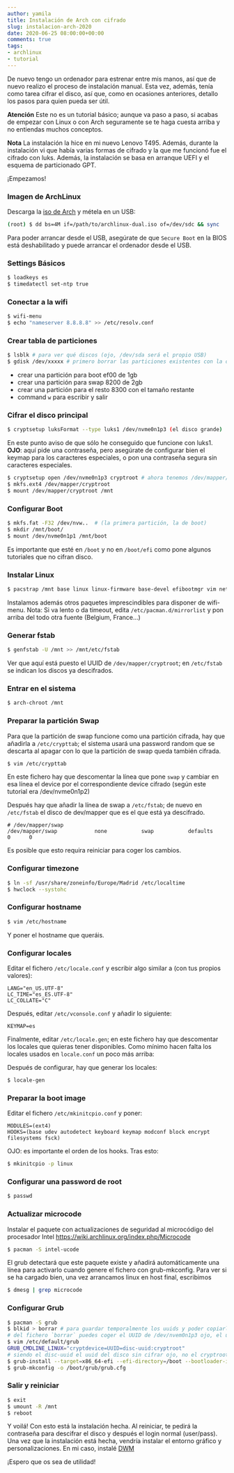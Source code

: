 ```yaml
---
author: yamila
title: Instalación de Arch con cifrado
slug: instalacion-arch-2020
date: 2020-06-25 08:00:00+00:00
comments: true
tags:
- archlinux
- tutorial
---
```


De nuevo tengo un ordenador para estrenar entre mis manos, así que de nuevo realizo el proceso de instalación manual. Esta vez, además, tenía como tarea cifrar el disco, así que, como en ocasiones anteriores, detallo los pasos para quien pueda ser útil.

<!--more-->

**Atención** Este no es un tutorial básico; aunque va paso a paso, si acabas de empezar con Linux o con Arch seguramente se te haga cuesta arriba y no entiendas muchos conceptos.

**Nota** La instalación la hice en mi nuevo Lenovo T495. Además, durante la instalación vi que había varias formas de cifrado y la que me funcionó fue el cifrado con luks. Además, la instalación se basa en arranque UEFI y el esquema de particionado GPT.

¡Empezamos!

### Imagen de ArchLinux
Descarga la [iso de Arch](https://www.archlinux.org/download/) y métela en un USB:
```sh
(root) $ dd bs=4M if=/path/to/archlinux-dual.iso of=/dev/sdc && sync
```
Para poder arrancar desde el USB, asegúrate de que `Secure Boot` en la BIOS está deshabilitado y puede arrancar el ordenador desde el USB.

### Settings Básicos
```sh
$ loadkeys es
$ timedatectl set-ntp true
```

### Conectar a la wifi
```sh
$ wifi-menu
$ echo "nameserver 8.8.8.8" >> /etc/resolv.conf
```

### Crear tabla de particiones
```sh
$ lsblk # para ver qué discos (ojo, /dev/sda será el propio USB)
$ gdisk /dev/xxxxx # primero borrar las particiones existentes con la opción `o`
```
- crear una partición para boot ef00 de 1gb
- crear una partición para swap 8200 de 2gb
- crear una partición para el resto 8300 con el tamaño restante
- command `w` para escribir y salir

### Cifrar el disco principal
```sh
$ cryptsetup luksFormat --type luks1 /dev/nvme0n1p3 (el disco grande)
```
En este punto aviso de que sólo he conseguido que funcione con luks1.
**OJO**: aquí pide una contraseña, pero asegúrate de configurar bien el keymap para los caracteres especiales, o pon una contraseña segura sin caracteres especiales.
```sh
$ cryptsetup open /dev/nvme0n1p3 cryptroot # ahora tenemos /dev/mapper/cryptroot
$ mkfs.ext4 /dev/mapper/cryptroot
$ mount /dev/mapper/cryptroot /mnt
```

### Configurar Boot
```sh
$ mkfs.fat -F32 /dev/nvw..  # (la primera partición, la de boot)
$ mkdir /mnt/boot/
$ mount /dev/nvme0n1p1 /mnt/boot
```
Es importante que esté en `/boot` y no en `/boot/efi` como pone algunos tutoriales que no cifran disco.

### Instalar Linux
```sh
$ pacstrap /mnt base linux linux-firmware base-devel efibootmgr vim netctl dialog wpa_supplicant dhcpcd
```
Instalamos además otros paquetes imprescindibles para disponer de wifi-menu.
Nota: Si va lento o da timeout, edita `/etc/pacman.d/mirrorlist` y pon arriba del todo otra fuente (Belgium, France...)

### Generar fstab
```sh
$ genfstab -U /mnt >> /mnt/etc/fstab
```
Ver que aquí está puesto el UUID de `/dev/mapper/cryptroot`; en `/etc/fstab` se indican los discos ya descifrados.

### Entrar en el sistema
```sh
$ arch-chroot /mnt
```

### Preparar la partición Swap
Para que la partición de swap funcione como una partición cifrada, hay que añadirla a `/etc/crypttab`; el sistema usará una password random que se descarta al apagar con lo que la partición de swap queda también cifrada.
```sh
$ vim /etc/crypttab
```
En este fichero hay que descomentar la línea que pone `swap` y cambiar en esa línea el device por el correspondiente device cifrado
(según este tutorial era /dev/nvme0n1p2)

Después hay que añadir la línea de swap a `/etc/fstab`; de nuevo en `/etc/fstab` el disco de dev/mapper que es el que está ya descifrado.
```
# /dev/mapper/swap
/dev/mapper/swap            none           swap           defaults      0      0
```
Es posible que esto requira reiniciar para coger los cambios.

### Configurar timezone
```sh
$ ln -sf /usr/share/zoneinfo/Europe/Madrid /etc/localtime
$ hwclock --systohc
```

### Configurar hostname
```sh
$ vim /etc/hostname
```
Y poner el hostname que queráis.

### Configurar locales
Editar el fichero `/etc/locale.conf` y escribir algo similar a (con tus propios valores):
```
LANG="en_US.UTF-8"
LC_TIME="es_ES.UTF-8"
LC_COLLATE="C"
```

Después, editar `/etc/vconsole.conf` y añadir lo siguiente:
```
KEYMAP=es
```

Finalmente, editar `/etc/locale.gen`; en este fichero hay que descomentar los locales que quieras tener disponibles. Como mínimo hacen falta los locales usados en `locale.conf` un poco más arriba:

Después de configurar, hay que generar los locales:
```sh
$ locale-gen
```

### Preparar la boot image
Editar el fichero `/etc/mkinitcpio.conf` y poner:
```
MODULES=(ext4)
HOOKS=(base udev autodetect keyboard keymap modconf block encrypt filesystems fsck)
```

OJO: es importante el orden de los hooks. Tras esto:
```sh
$ mkinitcpio -p linux
```

### Configurar una password de root
```sh
$ passwd
```

### Actualizar microcode
Instalar el paquete con actualizaciones de seguridad al microcódigo del procesador Intel
https://wiki.archlinux.org/index.php/Microcode
```sh
$ pacman -S intel-ucode
```

El grub detectará que este paquete existe y añadirá automáticamente una línea para activarlo cuando genere el fichero con grub-mkconfig. Para ver si se ha cargado bien, una vez arrancamos linux en host final, escribimos
```sh
$ dmesg | grep microcode
```

### Configurar Grub
```sh
$ pacman -S grub
$ blkid > borrar # para guardar temporalmente los uuids y poder copiarlo después
# del fichero `borrar` puedes coger el UUID de /dev/nvem0n1p3 ojo, el uuid y no el ptuuid
$ vim /etc/default/grub
GRUB_CMDLINE_LINUX="cryptdevice=UUID=disc-uuid:cryptroot"
# siendo el disc-uuid el uuid del disco sin cifrar ojo, no el cryptroot. Guardar y:
$ grub-install --target=x86_64-efi --efi-directory=/boot --bootloader-id=GRUB --recheck
$ grub-mkconfig -o /boot/grub/grub.cfg
```

### Salir y reiniciar
```sh
$ exit
$ umount -R /mnt
$ reboot
```

Y voilá! Con esto está la instalación hecha. Al reiniciar, te pedirá la contraseña para descifrar el disco y después el login normal (user/pass). Una vez que la instalación está hecha, vendría instalar el entorno gráfico y personalizaciones. En mi caso, instalé [DWM](https://dwm.suckless.org/)

¡Espero que os sea de utilidad!
